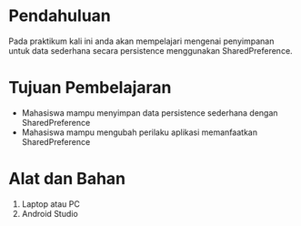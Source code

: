 # Pendahuluan

Pada praktikum kali ini anda akan mempelajari mengenai penyimpanan untuk data
sederhana secara persistence menggunakan SharedPreference.

# Tujuan Pembelajaran

- Mahasiswa mampu menyimpan data persistence sederhana dengan SharedPreference
- Mahasiswa mampu mengubah perilaku aplikasi memanfaatkan SharedPreference

# Alat dan Bahan

1. Laptop atau PC
2. Android Studio
